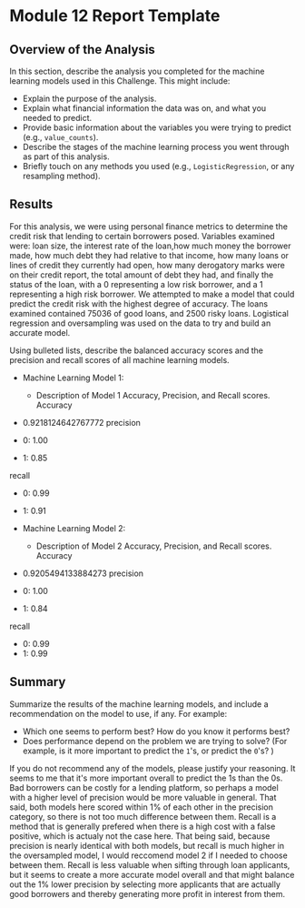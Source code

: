 # Module 12 Report Template

## Overview of the Analysis

In this section, describe the analysis you completed for the machine learning models used in this Challenge. This might include:

* Explain the purpose of the analysis.
* Explain what financial information the data was on, and what you needed to predict.
* Provide basic information about the variables you were trying to predict (e.g., `value_counts`).
* Describe the stages of the machine learning process you went through as part of this analysis.
* Briefly touch on any methods you used (e.g., `LogisticRegression`, or any resampling method).

## Results
For this analysis, we were using personal finance metrics to determine the credit risk that lending to certain borrowers posed. Variables examined were: loan size, the interest rate of the loan,how much money the borrower made, how much debt they had relative to that income, how many loans or lines of credit they currently had open, how many derogatory marks were on their credit report, the total amount of debt they had, and finally the status of the loan, with a 0 representing a low risk borrower, and a 1 representing a high risk borrower. We attempted to make a model that could predict the credit risk with the highest degree of accuracy. The loans examined contained 75036 of good loans, and 2500 risky loans. Logistical regression and oversampling was used on the data to try and build an accurate model. 

Using bulleted lists, describe the balanced accuracy scores and the precision and recall scores of all machine learning models.

* Machine Learning Model 1:
  * Description of Model 1 Accuracy, Precision, and Recall scores.
Accuracy
* 0.9218124642767772
precision

* 0: 1.00      

* 1: 0.85              

recall

* 0: 0.99 
* 1: 0.91  
* Machine Learning Model 2:
  * Description of Model 2 Accuracy, Precision, and Recall scores.
Accuracy
* 0.9205494133884273
precision     

* 0: 1.00    
* 1: 0.84

recall 
* 0: 0.99
* 1: 0.99


## Summary

Summarize the results of the machine learning models, and include a recommendation on the model to use, if any. For example:
* Which one seems to perform best? How do you know it performs best?
* Does performance depend on the problem we are trying to solve? (For example, is it more important to predict the `1`'s, or predict the `0`'s? )

If you do not recommend any of the models, please justify your reasoning.
It seems to me that it's more important overall to predict the 1s than the 0s. Bad borrowers can be costly for a lending platform, so perhaps a model with a higher level of precision would be more valuable in general. That said, both models here scored within 1% of each other in the precision category, so there is not too much difference between them. Recall is a method that is generally prefered when there is a high cost with a false positive, which is actualy not the case here. That being said, because precision is nearly identical with both models, but recall is much higher in the oversampled model, I would reccomend model 2 if I needed to choose between them. Recall is less valuable when sifting through loan applicants, but it seems to create a more accurate model overall and that might balance out the 1% lower precision by selecting more applicants that are actually good borrowers and thereby generating more profit in interest from them. 